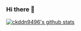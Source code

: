 ### Hi there 👋
[![ckddn9496's github stats](https://github-readme-stats.vercel.app/api?username=ckddn9496)](https://github.com/anuraghazra/github-readme-stats)
<!--
**ckddn9496/ckddn9496** is a ✨ _special_ ✨ repository because its `README.md` (this file) appears on your GitHub profile.

Here are some ideas to get you started:

- 🔭 I’m currently working on ...
- 🌱 I’m currently learning ...
- 👯 I’m looking to collaborate on ...
- 🤔 I’m looking for help with ...
- 💬 Ask me about ...
- 📫 How to reach me: ...
- 😄 Pronouns: ...
- ⚡ Fun fact: ...
-->

